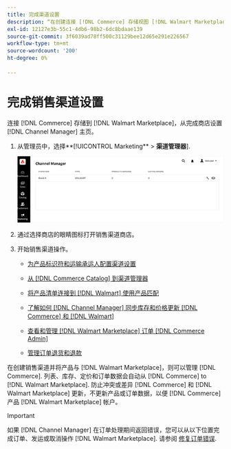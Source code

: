 ```yaml
---
title: 完成渠道设置
description: “在创建连接 [!DNL Commerce] 存储视图 [!DNL Walmart Marketplace]，打开渠道并完成渠道配置。 然后，启动添加产品、管理清单、库存、定价和订单的流程 [!DNL Channel Manager].'
exl-id: 12127e3b-55c1-4db6-98b2-6dc8bdaae139
source-git-commit: 3f6039ad78ff500c31129bee12d65e291e226567
workflow-type: tm+mt
source-wordcount: '200'
ht-degree: 0%

---
```


# 完成销售渠道设置

连接 [!DNL Commerce] 存储到 [!DNL Walmart Marketplace]，从完成商店设置 [!DNL Channel Manager] 主页。

1. 从管理员中，选择**[!UICONTROL Marketing** > **渠道管理器**].

   ![管理渠道管理器存储](assets/channel-manager-setup-first-store.png)

1. 通过选择商店的眼睛图标打开销售渠道商店。

1. 开始销售渠道操作。

   - [为产品标识符和运输承运人配置渠道设置](settings-overview.md)

   - [从 [!DNL Commerce Catalog] 到渠道管理器](add-products-to-channel-store.md)

   - [将产品清单连接到 [!DNL Walmart] 使用产品匹配](connect-listings-to-marketplace.md)

   - [了解如何 [!DNL Channel Manager] 同步库存和价格更新 [!DNL Commerce] 和 [!DNL Walmart]](inventory-and-price-updates.md)

   - [查看和管理 [!DNL Walmart Marketplace] 订单 [!DNL Commerce Admin]](manage-orders.md)

   - [管理订单退货和退款](return-refund-orders.md)

在创建销售渠道并将产品与 [!DNL Walmart Marketplace]，则可以管理 [!DNL Commerce]. 列表、库存、定价和订单数据会自动从 [!DNL Commerce] to [!DNL Walmart Marketplace]. 防止冲突或差异 [!DNL Commerce] 和 [!DNL Walmart Marketplace] 更新，不更新产品或订单数据，以便 [!DNL Commerce] 产品 [!DNL Walmart Marketplace] 帐户。

>[!IMPORTANT]
>
>如果 [!DNL Channel Manager] 在订单处理期间返回错误，您可以从以下位置完成订单、发运或取消操作 [!DNL Walmart Marketplace]. 请参阅 [修复订单错误](process-orders.md#fix-order-errors).
